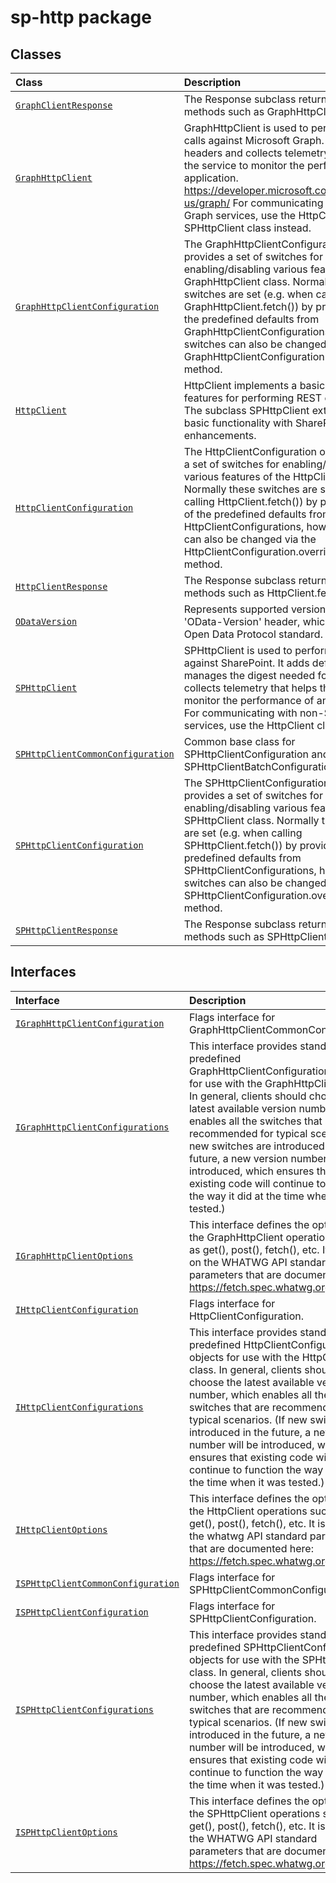 # sp-http package



## Classes

| Class	   |  Description |
|:-------------|:---------------|
| [`GraphClientResponse`](./sp-http.api/class/graphclientresponse.md)     | The Response subclass returned by methods such as GraphHttpClient.fetch(). |
| [`GraphHttpClient`](./sp-http.api/class/graphhttpclient.md)     | GraphHttpClient is used to perform REST calls against Microsoft Graph. It adds default headers and collects telemetry that helps the service to monitor the performance of an application. https://developer.microsoft.com/en-us/graph/ For communicating with non-Graph services, use the HttpClient or SPHttpClient class instead. |
| [`GraphHttpClientConfiguration`](./sp-http.api/class/graphhttpclientconfiguration.md)     | The GraphHttpClientConfiguration object provides a set of switches for enabling/disabling various features of the GraphHttpClient class. Normally these switches are set (e.g. when calling GraphHttpClient.fetch()) by providing one of the predefined defaults from GraphHttpClientConfigurations, however switches can also be changed via the GraphHttpClientConfiguration.overrideWith() method. |
| [`HttpClient`](./sp-http.api/class/httpclient.md)     | HttpClient implements a basic set of features for performing REST operations. The subclass SPHttpClient extends this basic functionality with SharePoint-specific enhancements. |
| [`HttpClientConfiguration`](./sp-http.api/class/httpclientconfiguration.md)     | The HttpClientConfiguration object provides a set of switches for enabling/disabling various features of the HttpClient class. Normally these switches are set (e.g. when calling HttpClient.fetch()) by providing one of the predefined defaults from HttpClientConfigurations, however switches can also be changed via the HttpClientConfiguration.overrideWith() method. |
| [`HttpClientResponse`](./sp-http.api/class/httpclientresponse.md)     | The Response subclass returned by methods such as HttpClient.fetch(). |
| [`ODataVersion`](./sp-http.api/class/odataversion.md)     | Represents supported version of the 'OData-Version' header, which is part of the Open Data Protocol standard. |
| [`SPHttpClient`](./sp-http.api/class/sphttpclient.md)     | SPHttpClient is used to perform REST calls against SharePoint. It adds default headers, manages the digest needed for writes, and collects telemetry that helps the service to monitor the performance of an application. For communicating with non-SharePoint services, use the HttpClient class instead. |
| [`SPHttpClientCommonConfiguration`](./sp-http.api/class/sphttpclientcommonconfiguration.md)     | Common base class for SPHttpClientConfiguration and SPHttpClientBatchConfiguration. |
| [`SPHttpClientConfiguration`](./sp-http.api/class/sphttpclientconfiguration.md)     | The SPHttpClientConfiguration object provides a set of switches for enabling/disabling various features of the SPHttpClient class. Normally these switches are set (e.g. when calling SPHttpClient.fetch()) by providing one of the predefined defaults from SPHttpClientConfigurations, however switches can also be changed via the SPHttpClientConfiguration.overrideWith() method. |
| [`SPHttpClientResponse`](./sp-http.api/class/sphttpclientresponse.md)     | The Response subclass returned by methods such as SPHttpClient.fetch(). |



## Interfaces

| Interface	   |  Description |
|:-------------|:---------------|
| [`IGraphHttpClientConfiguration`](./sp-http.api/interface/igraphhttpclientconfiguration.md)   | Flags interface for GraphHttpClientCommonConfiguration  |
| [`IGraphHttpClientConfigurations`](./sp-http.api/interface/igraphhttpclientconfigurations.md)   | This interface provides standard predefined GraphHttpClientConfiguration objects for use with the GraphHttpClient class. In general, clients should choose the latest available version number, which enables all the switches that are recommended for typical scenarios. (If new switches are introduced in the future, a new version number will be introduced, which ensures that existing code will continue to function the way it did at the time when it was tested.)  |
| [`IGraphHttpClientOptions`](./sp-http.api/interface/igraphhttpclientoptions.md)   | This interface defines the options for the GraphHttpClient operations such as get(), post(), fetch(), etc. It is based on the WHATWG API standard parameters that are documented here: https://fetch.spec.whatwg.org/  |
| [`IHttpClientConfiguration`](./sp-http.api/interface/ihttpclientconfiguration.md)   | Flags interface for HttpClientConfiguration.  |
| [`IHttpClientConfigurations`](./sp-http.api/interface/ihttpclientconfigurations.md)   | This interface provides standard predefined HttpClientConfiguration objects for use with the HttpClient class. In general, clients should choose the latest available version number, which enables all the switches that are recommended for typical scenarios. (If new switches are introduced in the future, a new version number will be introduced, which ensures that existing code will continue to function the way it did at the time when it was tested.)  |
| [`IHttpClientOptions`](./sp-http.api/interface/ihttpclientoptions.md)   | This interface defines the options for the HttpClient operations such as get(), post(), fetch(), etc. It is based on the whatwg API standard parameters that are documented here: https://fetch.spec.whatwg.org/  |
| [`ISPHttpClientCommonConfiguration`](./sp-http.api/interface/isphttpclientcommonconfiguration.md)   | Flags interface for SPHttpClientCommonConfiguration  |
| [`ISPHttpClientConfiguration`](./sp-http.api/interface/isphttpclientconfiguration.md)   | Flags interface for SPHttpClientConfiguration.  |
| [`ISPHttpClientConfigurations`](./sp-http.api/interface/isphttpclientconfigurations.md)   | This interface provides standard predefined SPHttpClientConfiguration objects for use with the SPHttpClient class. In general, clients should choose the latest available version number, which enables all the switches that are recommended for typical scenarios. (If new switches are introduced in the future, a new version number will be introduced, which ensures that existing code will continue to function the way it did at the time when it was tested.)  |
| [`ISPHttpClientOptions`](./sp-http.api/interface/isphttpclientoptions.md)   | This interface defines the options for the SPHttpClient operations such as get(), post(), fetch(), etc. It is based on the WHATWG API standard parameters that are documented here: https://fetch.spec.whatwg.org/  |






